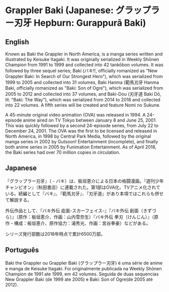# Grappler Baki (Japanese: グラップラー刃牙 Hepburn: Gurappurā Baki)

## English
Known as Baki the Grappler in North America, is a manga series written and illustrated by Keisuke Itagaki. It was originally serialized in Weekly Shōnen Champion from 1991 to 1999 and collected into 42 tankōbon volumes. It was followed by three sequel series; Baki (バキ!!, officially romanized as "New Grappler Baki: In Search of Our Strongest Hero"), which was serialized from 1999 to 2005 and collected into 31 volumes, Baki Hanma (範馬刃牙 Hanma Baki, officially romanized as "Baki: Son of Ogre"), which was serialized from 2005 to 2012 and collected into 37 volumes, and Baki-Dou (刃牙道 Baki Dō, lit. "Baki: The Way"), which was serialized from 2014 to 2018 and collected into 22 volumes. A fifth series will be created and feature Nomi no Sukune.

A 45-minute original video animation (OVA) was released in 1994. A 24-episode anime aired on TV Tokyo between January 8 and June 25, 2001. This was quickly followed by a second 24-episode series, from July 22 to December 24, 2001. The OVA was the first to be licensed and released in North America, in 1998 by Central Park Media, followed by the original manga series in 2002 by Gutsoon! Entertainment (incomplete), and finally both anime series in 2005 by Funimation Entertainment. As of April 2018, the Baki series had over 70 million copies in circulation.

## Japanese

『グラップラー刃牙』（ - バキ）は、板垣恵介による日本の格闘漫画。『週刊少年チャンピオン』（秋田書店）に連載された。第1部はOVA化、TVアニメ化されている。続編として『バキ』、『範馬刃牙』、『刃牙道』があり本項ではこれらも併せて解説する。

外伝作品として、『バキ外伝 疵面-スカーフェイス-』『バキ外伝 創面（きずづら）』（原作：板垣恵介、作画：山内雪奈生）『バキ外伝 拳刃（けんじん）』（原作・構成：板垣恵介、原作協力：浦秀光、作画：宮谷拳豪）などがある。

シリーズ発行部数は2018年時点で累計6500万部。

## Português

Baki the Grappler ou Grappler Baki (グラップラー刃牙) é uma série de anime e manga de Keisuke Itagaki. Foi originalmente publicada na Weekly Shōnen Champion de 1991 ate 1999, em 42 volumes. Seguida de duas sequencias New Grappler Baki (de 1999 ate 2005) e Baki: Son of Ogre(de 2005 até 2012).
